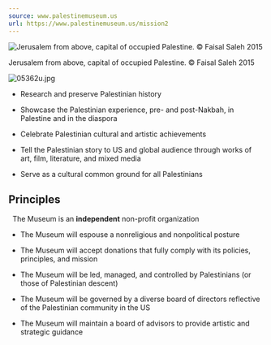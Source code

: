 ```yaml
---
source: www.palestinemuseum.us
url: https://www.palestinemuseum.us/mission2
---
```


![Jerusalem from above, capital of occupied Palestine. © Faisal Saleh 2015](https://images.squarespace-cdn.com/content/v1/599a0a3cbf629aed21425562/1584726663906-G1WVKS1OGIGV7MTHZKTI/image.png)

Jerusalem from above, capital of occupied Palestine. © Faisal Saleh 2015

![05362u.jpg](https://images.squarespace-cdn.com/content/v1/599a0a3cbf629aed21425562/1512162809071-FYT0DFF636ZDT617ZEZT/05362u.jpg)

-   Research and preserve Palestinian history
    
-   Showcase the Palestinian experience, pre- and post-Nakbah, in Palestine and in the diaspora
    
-   Celebrate Palestinian cultural and artistic achievements
    
-   Tell the Palestinian story to US and global audience through works of art, film, literature, and mixed media
    
-   Serve as a cultural common ground for all Palestinians
    

## Principles

  The Museum is an **independent** non-profit organization

-   The Museum will espouse a nonreligious and nonpolitical posture
    
-   The Museum will accept donations that fully comply with its policies, principles, and mission
    
-   The Museum will be led, managed, and controlled by Palestinians (or those of Palestinian descent)
    
-   The Museum will be governed by a diverse board of directors reflective of the Palestinian community in the US
    
-   The Museum will maintain a board of advisors to provide artistic and strategic guidance
